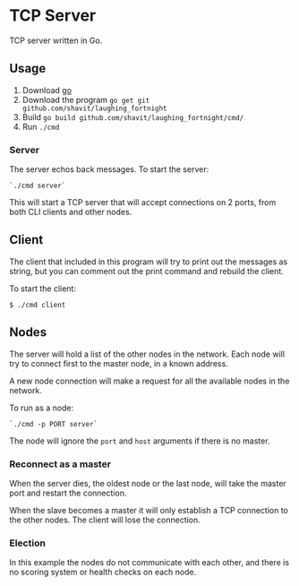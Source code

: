# TCP Server

TCP server written in Go.

## Usage
1. Download [go](https://golang.org/doc/install#testing)
2. Download the program `go get git github.com/shavit/laughing_fortnight`
3. Build `go build github.com/shavit/laughing_fortnight/cmd/`
4. Run `./cmd`

### Server
The server echos back messages. To start the server:
```
`./cmd server`
```

This will start a TCP server that will accept connections on 2 ports, from both CLI clients and other nodes.

## Client
The client that included in this program will try to print out the messages as string, but you can comment out the print command and rebuild the client.

To start the client:
```
$ ./cmd client
```

## Nodes
The server will hold a list of the other nodes in the network. Each node will try to connect first to the master node, in a known address.

A new node connection will make a request for all the available nodes in the network.

To run as a node:
```
`./cmd -p PORT server`
```

The node will ignore the `port` and `host` arguments if there is no master.

### Reconnect as a master
When the server dies, the oldest node or the last node, will take the master port and restart the connection.

When the slave becomes a master it will only establish a TCP connection to the other nodes. The client will lose the connection.

### Election
In this example the nodes do not communicate with each other, and there is no scoring system or health checks on each node.
